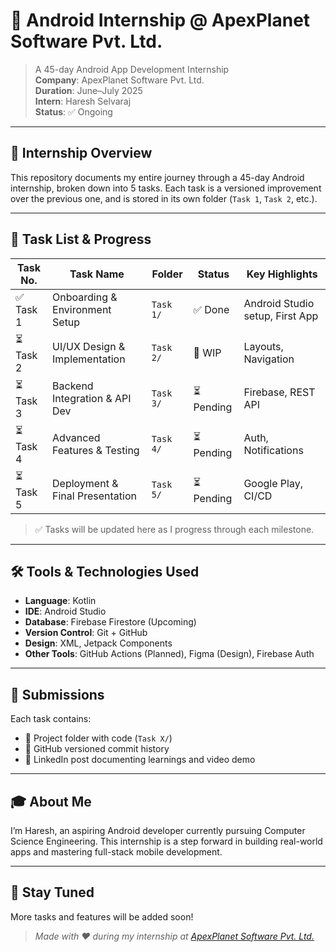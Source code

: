 # 📱 Android Internship @ ApexPlanet Software Pvt. Ltd.

> A 45-day Android App Development Internship  
> **Company**: ApexPlanet Software Pvt. Ltd.  
> **Duration**: June–July 2025  
> **Intern**: Haresh Selvaraj  
> **Status**: ✅ Ongoing

---

## 📌 Internship Overview

This repository documents my entire journey through a 45-day Android internship, broken down into 5 tasks. Each task is a versioned improvement over the previous one, and is stored in its own folder (`Task 1`, `Task 2`, etc.).

---

## 📅 Task List & Progress

| Task No. | Task Name                           | Folder    | Status  | Key Highlights |
|----------|--------------------------------------|-----------|---------|----------------|
| ✅ Task 1 | Onboarding & Environment Setup       | `Task 1/` | ✅ Done | Android Studio setup, First App |
| ⏳ Task 2 | UI/UX Design & Implementation        | `Task 2/` | 🔄 WIP  | Layouts, Navigation |
| ⏳ Task 3 | Backend Integration & API Dev        | `Task 3/` | ⏳ Pending | Firebase, REST API |
| ⏳ Task 4 | Advanced Features & Testing          | `Task 4/` | ⏳ Pending | Auth, Notifications |
| ⏳ Task 5 | Deployment & Final Presentation      | `Task 5/` | ⏳ Pending | Google Play, CI/CD |

> ✅ Tasks will be updated here as I progress through each milestone.

---

## 🛠️ Tools & Technologies Used

- **Language**: Kotlin
- **IDE**: Android Studio
- **Database**: Firebase Firestore (Upcoming)
- **Version Control**: Git + GitHub
- **Design**: XML, Jetpack Components
- **Other Tools**: GitHub Actions (Planned), Figma (Design), Firebase Auth

---

## 🔗 Submissions

Each task contains:

- 📁 Project folder with code (`Task X/`)
- 🔗 GitHub versioned commit history
- 🔗 LinkedIn post documenting learnings and video demo

---

## 🎓 About Me

I’m Haresh, an aspiring Android developer currently pursuing Computer Science Engineering. This internship is a step forward in building real-world apps and mastering full-stack mobile development.

---

## 📣 Stay Tuned

More tasks and features will be added soon!

> _Made with ❤️ during my internship at [ApexPlanet Software Pvt. Ltd.](https://www.apexplanet.in/)_

